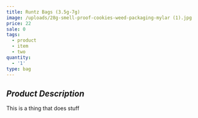 ```yaml
---
title: Runtz Bags (3.5g-7g)
image: /uploads/28g-smell-proof-cookies-weed-packaging-mylar (1).jpg
price: 22
sale: 0
tags:
  - product
  - item
  - two
quantity:
  - '1'
type: bag
---
```

## _Product Description_

This is a thing that does stuff
